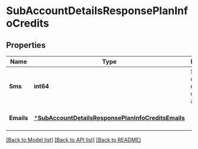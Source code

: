 # SubAccountDetailsResponsePlanInfoCredits

## Properties
Name | Type | Description | Notes
------------ | ------------- | ------------- | -------------
**Sms** | **int64** | SMS credits remaining on the sub-account | [optional] [default to null]
**Emails** | [***SubAccountDetailsResponsePlanInfoCreditsEmails**](subAccountDetailsResponsePlanInfoCreditsExmails.md) |  | [optional] [default to null]

[[Back to Model list]](../README.md#documentation-for-models) [[Back to API list]](../README.md#documentation-for-api-endpoints) [[Back to README]](../README.md)


